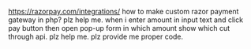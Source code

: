 https://razorpay.com/integrations/
how to make custom razor payment gateway in php? plz help me. when i enter amount in input text and click pay button then  open pop-up form in which amount show which  cut  through api.
plz help me. plz provide me proper code.
